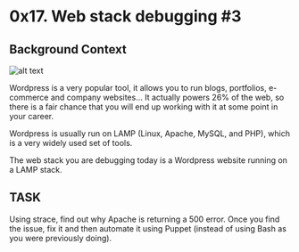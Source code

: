 # 0x17. Web stack debugging #3

## Background Context

![alt text](https://s3.amazonaws.com/intranet-projects-files/holbertonschool-sysadmin_devops/293/d42WuBh.png)

Wordpress is a very popular tool, it allows you to run blogs, portfolios, e-commerce and company websites… It actually powers 26% of the web, so there is a fair chance that you will end up working with it at some point in your career.

Wordpress is usually run on LAMP (Linux, Apache, MySQL, and PHP), which is a very widely used set of tools.

The web stack you are debugging today is a Wordpress website running on a LAMP stack.


## TASK

Using strace, find out why Apache is returning a 500 error. Once you find the issue, fix it and then automate it using Puppet (instead of using Bash as you were previously doing).
